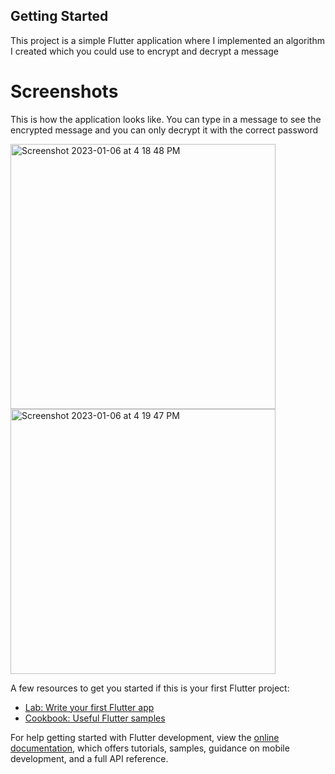 ## Getting Started

This project is a simple Flutter application where I implemented an algorithm I created which you could use to encrypt and decrypt a message

# Screenshots
This is how the application looks like. You can type in a message to see the encrypted message and you can only decrypt it with the correct password

<img width="424" alt="Screenshot 2023-01-06 at 4 18 48 PM" src="https://user-images.githubusercontent.com/106310497/211042279-878f63a8-bcd6-4137-a7d2-d432917bb353.png">

<img width="424" alt="Screenshot 2023-01-06 at 4 19 47 PM" src="https://user-images.githubusercontent.com/106310497/211042319-1c0612be-ef2e-4151-922b-c1a4a50be239.png">



A few resources to get you started if this is your first Flutter project:

- [Lab: Write your first Flutter app](https://docs.flutter.dev/get-started/codelab)
- [Cookbook: Useful Flutter samples](https://docs.flutter.dev/cookbook)

For help getting started with Flutter development, view the
[online documentation](https://docs.flutter.dev/), which offers tutorials,
samples, guidance on mobile development, and a full API reference.
